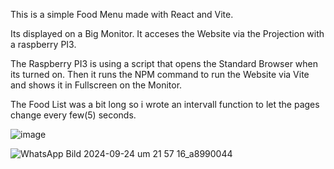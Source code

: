 This is a simple Food Menu made with React and Vite. 

Its displayed on a Big Monitor. It acceses the Website via the Projection with a raspberry PI3. 

The Raspberry PI3 is using a script that opens the Standard Browser when its turned on. Then it runs the NPM command to run the Website via Vite and shows it in Fullscreen on the Monitor.

The Food List was a bit long so i wrote an intervall function to let the pages change every few(5) seconds.

![image](https://github.com/user-attachments/assets/1bd37995-590e-408e-9561-d42add114c38)

![WhatsApp Bild 2024-09-24 um 21 57 16_a8990044](https://github.com/user-attachments/assets/7da36d7d-166f-4b13-aaa0-85dbef44e7ac)
